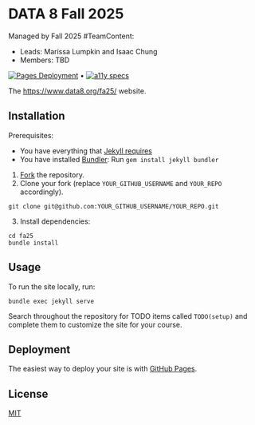# DATA 8 Fall 2025

Managed by Fall 2025 #TeamContent: 
* Leads: Marissa Lumpkin and Isaac Chung
* Members: TBD

[![Pages Deployment](https://github.com/data-8/fa25/actions/workflows/jekyll.yml/badge.svg)](https://github.com/data-8/fa25/actions/workflows/jekyll.yml) •
[![a11y specs](https://github.com/data-8/fa25/actions/workflows/rspec.yml/badge.svg)](https://github.com/data-8/fa25/actions/workflows/rspec.yml)

The https://www.data8.org/fa25/ website.

## Installation

Prerequisites:

- You have everything that [Jekyll requires](https://jekyllrb.com/docs/installation/)
- You have installed [Bundler](https://bundler.io/): Run `gem install jekyll bundler`

1. [Fork](https://github.com/berkeley-eecs/berkeley-class-site/fork) the repository.
2. Clone your fork (replace `YOUR_GITHUB_USERNAME` and `YOUR_REPO` accordingly).
```
git clone git@github.com:YOUR_GITHUB_USERNAME/YOUR_REPO.git
```
3. Install dependencies:
```
cd fa25
bundle install
```

## Usage

To run the site locally, run:

```
bundle exec jekyll serve
```

Search throughout the repository for TODO items called `TODO(setup)` and complete them to customize the site for your course.

## Deployment

The easiest way to deploy your site is with [GitHub Pages](https://docs.github.com/en/pages/setting-up-a-github-pages-site-with-jekyll/about-github-pages-and-jekyll).

## License

[MIT](LICENSE)
